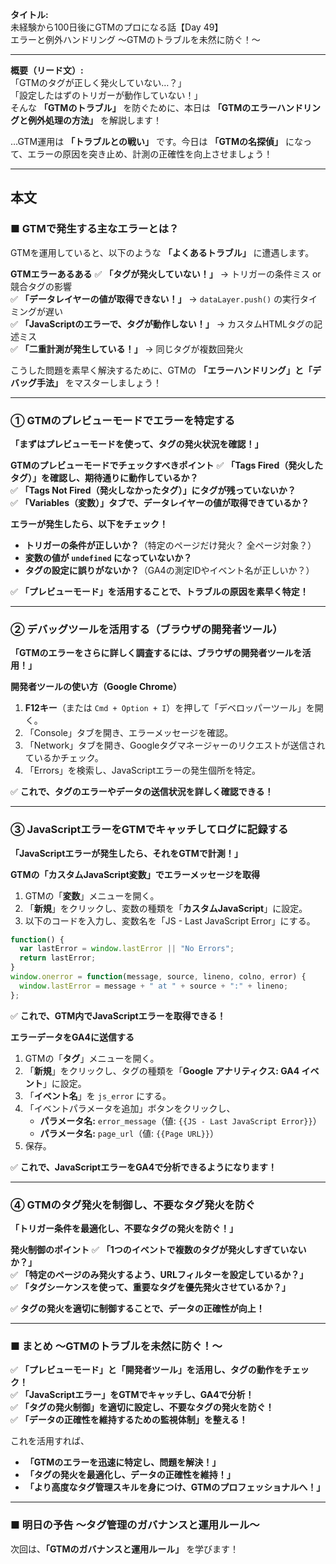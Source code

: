 **タイトル:**  
未経験から100日後にGTMのプロになる話【Day 49】  
エラーと例外ハンドリング 〜GTMのトラブルを未然に防ぐ！〜

---

**概要（リード文）:**  
「GTMのタグが正しく発火していない…？」  
「設定したはずのトリガーが動作していない！」  
そんな **「GTMのトラブル」** を防ぐために、本日は **「GTMのエラーハンドリングと例外処理の方法」** を解説します！

…GTM運用は **「トラブルとの戦い」** です。今日は **「GTMの名探偵」** になって、エラーの原因を突き止め、計測の正確性を向上させましょう！

---

## **本文**

### ■ GTMで発生する主なエラーとは？

GTMを運用していると、以下のような **「よくあるトラブル」** に遭遇します。

 **GTMエラーあるある**
✅ **「タグが発火していない！」** → トリガーの条件ミス or 競合タグの影響  
✅ **「データレイヤーの値が取得できない！」** → `dataLayer.push()` の実行タイミングが遅い  
✅ **「JavaScriptのエラーで、タグが動作しない！」** → カスタムHTMLタグの記述ミス  
✅ **「二重計測が発生している！」** → 同じタグが複数回発火  

こうした問題を素早く解決するために、GTMの **「エラーハンドリング」と「デバッグ手法」** をマスターしましょう！

---

### **① GTMのプレビューモードでエラーを特定する**

 **「まずはプレビューモードを使って、タグの発火状況を確認！」**

 **GTMのプレビューモードでチェックすべきポイント**
✅ **「Tags Fired（発火したタグ）」を確認し、期待通りに動作しているか？**  
✅ **「Tags Not Fired（発火しなかったタグ）」にタグが残っていないか？**  
✅ **「Variables（変数）」タブで、データレイヤーの値が取得できているか？**  

 **エラーが発生したら、以下をチェック！**
- **トリガーの条件が正しいか？**（特定のページだけ発火？ 全ページ対象？）
- **変数の値が `undefined` になっていないか？**
- **タグの設定に誤りがないか？**（GA4の測定IDやイベント名が正しいか？）

✅ **「プレビューモード」を活用することで、トラブルの原因を素早く特定！**

---

### **② デバッグツールを活用する（ブラウザの開発者ツール）**

 **「GTMのエラーをさらに詳しく調査するには、ブラウザの開発者ツールを活用！」**

 **開発者ツールの使い方（Google Chrome）**
1. **F12キー**（または `Cmd + Option + I`）を押して「デベロッパーツール」を開く。
2. 「Console」タブを開き、エラーメッセージを確認。
3. 「Network」タブを開き、Googleタグマネージャーのリクエストが送信されているかチェック。
4. 「Errors」を検索し、JavaScriptエラーの発生個所を特定。

✅ **これで、タグのエラーやデータの送信状況を詳しく確認できる！**

---

### **③ JavaScriptエラーをGTMでキャッチしてログに記録する**

 **「JavaScriptエラーが発生したら、それをGTMで計測！」**

 **GTMの「カスタムJavaScript変数」でエラーメッセージを取得**

1. GTMの「**変数**」メニューを開く。
2. 「**新規**」をクリックし、変数の種類を「**カスタムJavaScript**」に設定。
3. 以下のコードを入力し、変数名を「JS - Last JavaScript Error」にする。

```javascript
function() {
  var lastError = window.lastError || "No Errors";
  return lastError;
}
window.onerror = function(message, source, lineno, colno, error) {
  window.lastError = message + " at " + source + ":" + lineno;
};
```

✅ **これで、GTM内でJavaScriptエラーを取得できる！**

 **エラーデータをGA4に送信する**

1. GTMの「**タグ**」メニューを開く。
2. 「**新規**」をクリックし、タグの種類を「**Google アナリティクス: GA4 イベント**」に設定。
3. 「**イベント名**」を `js_error` にする。
4. 「イベントパラメータを追加」ボタンをクリックし、
   - **パラメータ名:** `error_message`（値: `{{JS - Last JavaScript Error}}`）
   - **パラメータ名:** `page_url`（値: `{{Page URL}}`）
5. 保存。

✅ **これで、JavaScriptエラーをGA4で分析できるようになります！**

---

### **④ GTMのタグ発火を制御し、不要なタグ発火を防ぐ**

 **「トリガー条件を最適化し、不要なタグの発火を防ぐ！」**

 **発火制御のポイント**
✅ **「1つのイベントで複数のタグが発火しすぎていないか？」**  
✅ **「特定のページのみ発火するよう、URLフィルターを設定しているか？」**  
✅ **「タグシーケンスを使って、重要なタグを優先発火させているか？」**  

✅ **タグの発火を適切に制御することで、データの正確性が向上！**

---

### **■ まとめ 〜GTMのトラブルを未然に防ぐ！〜**

✅ **「プレビューモード」と「開発者ツール」を活用し、タグの動作をチェック！**  
✅ **「JavaScriptエラー」をGTMでキャッチし、GA4で分析！**  
✅ **「タグの発火制御」を適切に設定し、不要なタグの発火を防ぐ！**  
✅ **「データの正確性を維持するための監視体制」を整える！**  

これを活用すれば、
- **「GTMのエラーを迅速に特定し、問題を解決！」**
- **「タグの発火を最適化し、データの正確性を維持！」**
- **「より高度なタグ管理スキルを身につけ、GTMのプロフェッショナルへ！」**

---

### **■ 明日の予告 〜タグ管理のガバナンスと運用ルール〜**

次回は、**「GTMのガバナンスと運用ルール」** を学びます！

